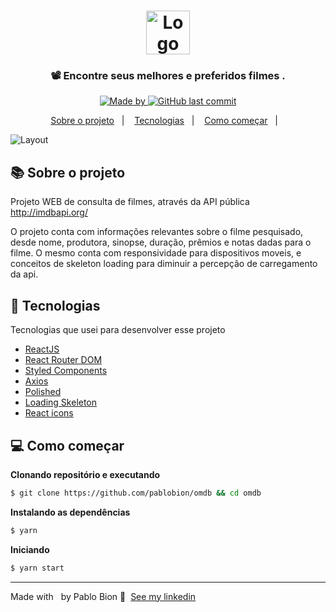 <h1 align="center">
  <img src="src/assets/logo.svg" alt="Logo" height="70">
</h1>

<h3 align="center">📽 Encontre seus melhores e preferidos filmes .</h3>

<p align="center">
  <a href="https://www.linkedin.com/in/pablobion/">
    <img alt="Made by" src="https://img.shields.io/badge/made%20by-Pablo%20Bion-%23FF9000">
  </a>

  <a href="https://github.com/pablobion/omdb/commits/master">
    <img alt="GitHub last commit" src="https://img.shields.io/github/last-commit/pablobion/omdb?color=%23FF9000">
  </a>
</p>

<p align="center">
  <a href="#-Sobre-o-projeto">Sobre o projeto</a>&nbsp;&nbsp;&nbsp;|&nbsp;&nbsp;&nbsp;
  <a href="#-Tecnologias">Tecnologias</a>&nbsp;&nbsp;&nbsp;|&nbsp;&nbsp;&nbsp;
  <a href="#-Como-começar">Como começar</a>&nbsp;&nbsp;&nbsp;|&nbsp;&nbsp;&nbsp;
</p>


<img alt="Layout" src="https://res.cloudinary.com/eliasgcf/image/upload/v1596552194/proffy/proffy-mockup_a2owui.png">

## 📚 Sobre o projeto

Projeto WEB de consulta de filmes, através da API pública http://imdbapi.org/

O projeto conta com informações relevantes sobre o filme pesquisado, desde nome, produtora, sinopse, duração, prêmios e notas dadas para o filme.
O mesmo conta com responsividade para dispositivos moveis, e conceitos de skeleton loading para diminuir a percepção de carregamento da api.



## 🚀 Tecnologias

Tecnologias que usei para desenvolver esse projeto

- [ReactJS](https://reactjs.org/)
- [React Router DOM](https://reacttraining.com/react-router/)
- [Styled Components](https://styled-components.com/)
- [Axios](https://github.com/axios/axios)
- [Polished](https://github.com/styled-components/polished)
- [Loading Skeleton](https://www.npmjs.com/package/react-loading-skeleton)
- [React icons](https://react-icons.github.io/react-icons/)



## 💻 Como começar 


**Clonando repositório e executando**

```bash
$ git clone https://github.com/pablobion/omdb && cd omdb
```

**Instalando as dependências**

```bash
$ yarn
```

**Iniciando**

```bash
$ yarn start
```




---

Made with &nbsp; by Pablo Bion 👋 &nbsp;[See my linkedin](www.linkedin.com/in/pablobion)
